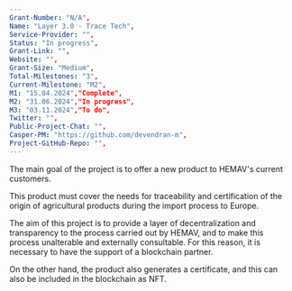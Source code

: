 ```yaml
---
Grant-Number: "N/A",
Name: "Layer 3.0 - Trace Tech",
Service-Provider: "",
Status: "In progress",
Grant-Link: "",
Website: "",
Grant-Size: "Medium",
Total-Milestones: "3",
Current-Milestone: "M2",
M1: "15.04.2024","Complete",
M2: "31.06.2024","In progress",
M3: "03.11.2024","To do",
Twitter: "",
Public-Project-Chat: "",
Casper-PM: "https://github.com/devendran-m",
Project-GitHub-Repo: "",
---
```

<!--lang:en--> 
The main goal of the project is to offer a new product to HEMAV's current customers. 

This product must cover the needs for traceability and certification of the origin of agricultural products during the import process to Europe. 

The aim of this project is to provide a layer of decentralization and transparency to the process carried out by HEMAV, and to make this process unalterable and externally consultable. For this reason, it is necessary to have the support of a blockchain partner. 

On the other hand, the product also generates a certificate, and this can also be included in the blockchain as NFT.

<!--lang:es--] 
<!--lang:de--] 
<!--lang:fr--] 
<!--lang:pl--] 
<!--lang:uk--] 
[!--lang:*-->  
